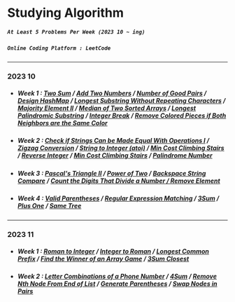 # Studying Algorithm

##### `At Least 5 Problems Per Week (2023 10 ~ ing)`
##### `Online Coding Platform : LeetCode`

---

### 2023 10

- ##### Week 1 : <a href="https://github.com/hanav00/algorithm/tree/algorithm/C%23Study/LeetCode/Easy/Two%20Sum">Two Sum</a> / <a href="https://github.com/hanav00/algorithm/tree/algorithm/C%23Study/LeetCode/Medium/Add%20Two%20Numbers">Add Two Numbers</a> / <a href="https://github.com/hanav00/algorithm/tree/algorithm/C%23Study/LeetCode/Easy/Number%20of%20Good%20Pairs">Number of Good Pairs</a> / <a href="https://github.com/hanav00/algorithm/tree/algorithm/C%23Study/LeetCode/Easy/Design%20HashMap">Design HashMap</a> / <a href="https://github.com/hanav00/algorithm/tree/algorithm/C%23Study/LeetCode/Medium/Longest%20Substring%20Without%20Repeating%20Characters">Longest Substring Without Repeating Characters</a> / <a href="https://github.com/hanav00/algorithm/tree/algorithm/C%23Study/LeetCode/Medium/Majority%20Element%20II">Majority Element II</a> / <a href="https://github.com/hanav00/algorithm/tree/algorithm/C%23Study/LeetCode/Hard/Median%20of%20Two%20Sorted%20Arrays">Median of Two Sorted Arrays</a> / <a href="https://github.com/hanav00/algorithm/tree/algorithm/C%23Study/LeetCode/Medium/Longest%20Palindromic%20Substring">Longest Palindromic Substring</a> / <a href="https://github.com/hanav00/algorithm/tree/algorithm/C%23Study/LeetCode/Medium/Integer%20Break">Integer Break</a> / <a href="https://github.com/hanav00/algorithm/tree/algorithm/C%23Study/LeetCode/Medium/Remove%20Colored%20Pieces%20if%20Both%20Neighbors%20are%20the%20Same%20Color">Remove Colored Pieces if Both Neighbors are the Same Color</a>
- ##### Week 2 : <a href="https://github.com/hanav00/algorithm/tree/algorithm/C%23Study/LeetCode/Easy/Check%20if%20Strings%20Can%20be%20Made%20Equal%20With%20Operations%20I">Check if Strings Can be Made Equal With Operations I</a>  / <a href="https://github.com/hanav00/algorithm/tree/algorithm/C%23Study/LeetCode/Medium/Zigzag%20Conversion">Zigzag Conversion</a>  / <a href="https://github.com/hanav00/algorithm/tree/algorithm/C%23Study/LeetCode/Medium/String%20to%20Integer%20(atoi)">String to Integer (atoi)</a>  / <a href="https://github.com/hanav00/algorithm/tree/algorithm/C%23Study/LeetCode/Easy/Min%20Cost%20Climbing%20Stairs">Min Cost Climbing Stairs</a>  / <a href="https://github.com/hanav00/algorithm/tree/algorithm/C%23Study/LeetCode/Medium/Reverse%20Integer">Reverse Integer</a> / <a href="https://github.com/hanav00/algorithm/tree/algorithm/C%23Study/LeetCode/Easy/Min%20Cost%20Climbing%20Stairs">Min Cost Climbing Stairs</a>  / <a href="https://github.com/hanav00/algorithm/tree/algorithm/C%23Study/LeetCode/Easy/Palindrome%20Number">Palindrome Number</a>

- ##### Week 3 : <a href="https://github.com/hanav00/algorithm/tree/algorithm/C%23Study/LeetCode/Easy/Pascal's%20Triangle%20II">Pascal's Triangle II</a>  / <a href="https://github.com/hanav00/algorithm/tree/algorithm/C%23Study/LeetCode/Easy/Power%20of%20Two">Power of Two</a>  / <a href="https://github.com/hanav00/algorithm/tree/algorithm/C%23Study/LeetCode/Easy/Backspace%20String%20Compare">Backspace String Compare</a> / <a href="https://github.com/hanav00/algorithm/tree/algorithm/C%23Study/LeetCode/Easy/Count%20the%20Digits%20That%20Divide%20a%20Number">Count the Digits That Divide a Number / <a href="https://github.com/hanav00/algorithm/tree/algorithm/C%23Study/LeetCode/Easy/Remove%20Element">Remove Element</a>

- ##### Week 4 : <a href="https://github.com/hanav00/algorithm/tree/algorithm/C%23Study/LeetCode/Easy/Valid%20Parentheses">Valid Parentheses</a> / <a href="https://github.com/hanav00/algorithm/tree/algorithm/C%23Study/LeetCode/Hard/Regular%20Expression%20Matching">Regular Expression Matching</a> / <a href="https://github.com/hanav00/algorithm/tree/algorithm/C%23Study/LeetCode/Medium/3Sum">3Sum</a> / <a href="https://github.com/hanav00/algorithm/tree/algorithm/C%23Study/LeetCode/Easy/Plus%20One">Plus One</a> / <a href="https://github.com/hanav00/algorithm/tree/algorithm/C%23Study/LeetCode/Easy/Same%20Tree">Same Tree</a>

---

### 2023 11

- ##### Week 1 : <a href="https://github.com/hanav00/algorithm/tree/algorithm/C%23Study/LeetCode/Easy/Roman%20to%20Integer">Roman to Integer</a> / <a href="https://github.com/hanav00/algorithm/tree/algorithm/C%23Study/LeetCode/Medium/Integer%20to%20Roman">Integer to Roman</a> / <a href="https://github.com/hanav00/algorithm/tree/algorithm/C%23Study/LeetCode/Easy/Longest%20Common%20Prefix">Longest Common Prefix</a> / <a href="https://github.com/hanav00/algorithm/tree/algorithm/C%23Study/LeetCode/Medium/Find%20the%20Winner%20of%20an%20Array%20Game">Find the Winner of an Array Game</a> / <a href="https://github.com/hanav00/algorithm/tree/algorithm/C%23Study/LeetCode/Medium/3Sum%20Closest">3Sum Closest</a>

- ##### Week 2 : <a href="https://github.com/hanav00/algorithm/tree/algorithm/C%23Study/LeetCode/Medium/Letter%20Combinations%20of%20a%20Phone%20Number">Letter Combinations of a Phone Number</a> / <a href="https://github.com/hanav00/algorithm/tree/algorithm/C%23Study/LeetCode/Medium/4Sum">4Sum</a> / <a href="https://github.com/hanav00/algorithm/tree/algorithm/C%23Study/LeetCode/Medium/Remove%20Nth%20Node%20From%20End%20of%20List">Remove Nth Node From End of List</a> / <a href="https://github.com/hanav00/algorithm/tree/algorithm/C%23Study/LeetCode/Medium/Generate%20Parentheses">Generate Parentheses</a> / <a href="https://github.com/hanav00/algorithm/tree/algorithm/C%23Study/LeetCode/Medium/Swap%20Nodes%20in%20Pairs">Swap Nodes in Pairs</a>
